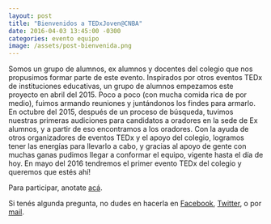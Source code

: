 ```yaml
---
layout: post
title: "Bienvenidos a TEDxJoven@CNBA"
date: 2016-04-03 13:45:00 -0300
categories: evento equipo
image: /assets/post-bienvenida.png
---
```


Somos un grupo de alumnos, ex alumnos y docentes del colegio que nos propusimos formar parte de este evento. Inspirados por otros eventos TEDx de instituciones educativas, un grupo de alumnos empezamos este proyecto en abril del 2015. Poco a poco (con mucha comida rica de por medio), fuimos armando reuniones y juntándonos los findes para armarlo. En octubre del 2015, después de un proceso de búsqueda, tuvimos nuestras primeras audiciones para candidatos a oradores en la sede de Ex alumnos, y a partir de eso encontramos a los oradores. Con la ayuda de otros organizadores de eventos TEDx y el apoyo del colegio, logramos tener las energías para llevarlo a cabo, y gracias al apoyo de gente con muchas ganas pudimos llegar a conformar el equipo, vigente hasta el día de hoy. En mayo del 2016 tendremos el primer evento TEDx del colegio y queremos que estés ahí!

Para participar, anotate [acá](http://goo.gl/Hj7SKt).

Si tenés algunda pregunta, no dudes en hacerla en [Facebook](https://www.facebook.com/TEDxJovenCNBA/), [Twitter](https://twitter.com/TEDxJovenCNBA), o por [mail](http://www.tedxcnba.com/contacto/).